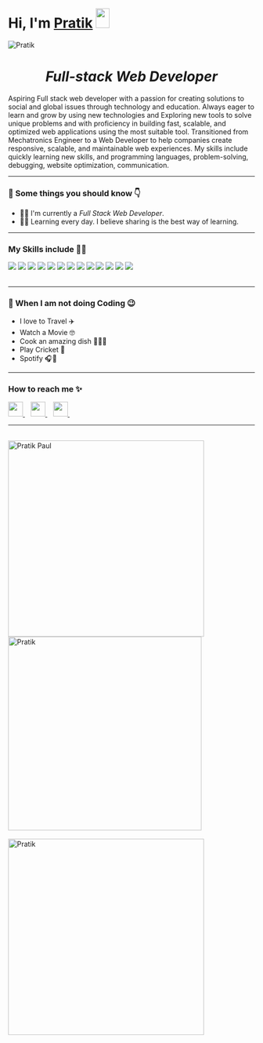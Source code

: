 

<h1><strong>Hi, I'm <a href="">Pratik</a></strong> <img src="https://raw.githubusercontent.com/syedareehaquasar/syedareehaquasar/master/gifs/Hi.gif"height= "40px" width="28px"></h1>

<div align="left"> 
    <img src="https://komarev.com/ghpvc/?username=Pratik8279" alt="Pratik"> 
</div>

<h1 align="center"><em>Full-stack Web Developer </em></h1>

<p>Aspiring Full stack web developer with a passion for creating solutions to social and global issues through technology and education. Always eager to learn and grow by using new technologies and Exploring new tools to solve unique problems and with proficiency in building fast, scalable, and optimized web applications using the most suitable tool.
Transitioned from Mechatronics Engineer to a Web Developer to help companies create responsive, scalable, and maintainable web experiences. My skills include quickly learning new skills, and programming languages, problem-solving, debugging, website optimization, communication.</p>

<hr>
<!-- <img align="right" src="https://media.giphy.com/media/8DTnuPhxv0m4w/giphy.gif" width="300px"> -->
<h3>🚀 Some things you should know 👇</h3>
<ul>
<li>👨‍💻 I'm currently a <em>Full Stack Web Developer</em>.</li>
<li>👨‍🎓 Learning every day. I believe sharing is the best way of learning.</li>
</ul>
<hr>

<h3>My Skills include 👨‍💻</h3>
<div>
    <img src="https://img.shields.io/badge/github-%2314354C.svg?style=for-the-badge&logo=GitHub&logoColor=white" >
    <img src="https://img.shields.io/badge/javascript-%23316192.svg?style=for-the-badge&logo=javascript&logoColor=white">
    <img src="https://img.shields.io/badge/react-%23F7931E.svg?style=for-the-badge&logo=react&logoColor=white">
    <img src="https://img.shields.io/badge/express.js-%23150458.svg?style=for-the-badge&logo=express&logoColor=white">
    <img src="https://img.shields.io/badge/Node.js-%23013243.svg?style=for-the-badge&logo=Node.js&logoColor=white">
    <img src="https://img.shields.io/badge/mongodb-%23FF6F00.svg?style=for-the-badge&logo=Mongodb&logoColor=white">
    <img src="https://img.shields.io/badge/api-%23EE4C2C.svg?style=for-the-badge&logo=api&logoColor=white">
    <img src="https://img.shields.io/badge/AWS-%23FF9900.svg?style=for-the-badge&logo=amazon-aws&logoColor=white">
    <img src="https://img.shields.io/badge/git-%23F05033.svg?style=for-the-badge&logo=git&logoColor=white">
    <img src="https://img.shields.io/badge/html5-%23E34F26.svg?style=for-the-badge&logo=html5&logoColor=white">
    <img src="https://img.shields.io/badge/css3-%231572B6.svg?style=for-the-badge&logo=css3&logoColor=white">
    <img src="https://img.shields.io/badge/bootstrap-%23563D7C.svg?style=for-the-badge&logo=bootstrap&logoColor=white">
    <img src="https://img.shields.io/badge/npm-%23563D7C.svg?style=for-the-badge&logo=npm&logoColor=white">
</div>
<br>
<hr>

<!-- <img align="right" src="https://www.freepik.com/free-vector/flat-creativity-concept-illustration_14620625.htm#query=illustrations&position=0&from_view=search" width="300px" height="180px"> -->

<h3>🦄 When I am not doing Coding 😉</h3>
<ul>
    <li>I love to Travel ✈️</li>
    <li>Watch a Movie 🤓</li>
    <li>Cook an amazing dish 👨‍🍳😋</li>
    <li>Play Cricket 🏏</li>
    <li> Spotify 🎧💚</li>
</ul>
<hr>

<h3>How to reach me ✨</h3>
<div>
    <a href="https://www.linkedin.com/in/pratik-paul-b26312201/">
        <img src="https://img.icons8.com/fluency/48/000000/linkedin.png" width="30px">
    </a>&nbsp;&nbsp;
    <a href="mailto: paupratik6@gmail.com@gmail.com">
       <img src="https://img.icons8.com/fluency/48/000000/gmail-new.png" width="30px">
    </a>&nbsp;&nbsp;
    <a href="https://github.com/Pratik8279">
       <img src="https://img.icons8.com/glyph-neue/64/4a90e2/github.png" width="30px">
    </a>&nbsp;&nbsp;
</div>
<hr>
<br>
<div >
    <img align="left" src="https://github-readme-stats.vercel.app/api?username=Pratik8279&count_private=true&show_icons=true&theme=algolia"  width="400px" alt="Pratik Paul">
    &nbsp;&nbsp;
    &nbsp;&nbsp;
    <img align="center" src="https://github-readme-stats.vercel.app/api/top-langs/?username=Pratik8279&layout=compact&theme=algolia"  width="395px" alt="Pratik"> &nbsp;&nbsp;&nbsp;&nbsp;
</div>
<br>
<div >
    <img align="center" src="https://github-readme-streak-stats.herokuapp.com/?user=Pratik8279&layout=compact&theme=algolia" width="400px" alt="Pratik" />
</div>
